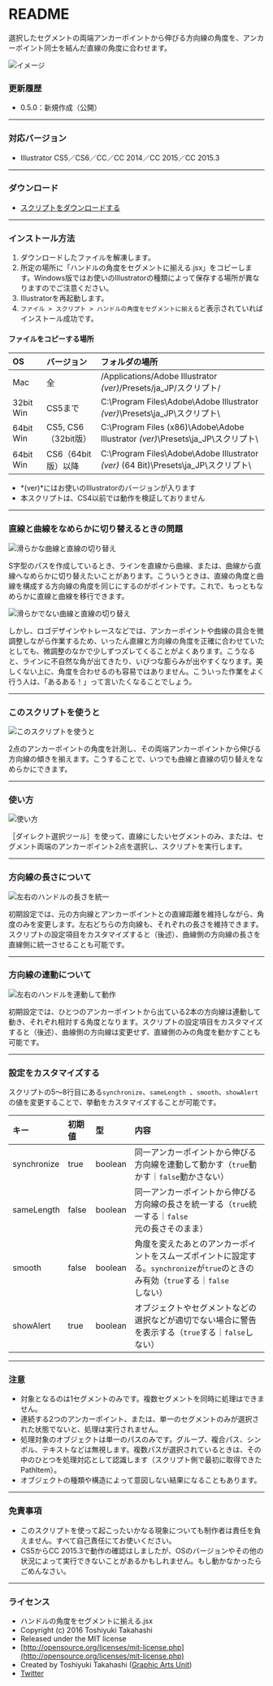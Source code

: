 # README

選択したセグメントの両端アンカーポイントから伸びる方向線の角度を、アンカーポイント同士を結んだ直線の角度に合わせます。


<div class="fig center" style="margin-bottom: 20px;"><img src="http://www.graphicartsunit.com/saucer/images/adjust-direction-to-segment/eye.png" alt="イメージ" class="noshadow"></div>


### 更新履歴

* 0.5.0：新規作成（公開）

----

### 対応バージョン

* Illustrator CS5／CS6／CC／CC 2014／CC 2015／CC 2015.3

----

### ダウンロード

* [スクリプトをダウンロードする](https://github.com/gau/adjust-direction-to-segment/archive/master.zip)

----

### インストール方法

1. ダウンロードしたファイルを解凍します。
2. 所定の場所に「ハンドルの角度をセグメントに揃える.jsx」をコピーします。Windows版ではお使いのIllustratorの種類によって保存する場所が異なりますのでご注意ください。
3. Illustratorを再起動します。
4. `ファイル > スクリプト > ハンドルの角度をセグメントに揃える`と表示されていればインストール成功です。

#### ファイルをコピーする場所

| OS | バージョン | フォルダの場所 |
|:-----|:-----|:-----|
| Mac | 全 | /Applications/Adobe Illustrator *(ver)*/Presets/ja_JP/スクリプト/ |
| 32bit Win | CS5まで | C:\Program Files\Adobe\Adobe Illustrator *(ver)*\Presets\ja_JP\スクリプト\ |
| 64bit Win | CS5, CS6（32bit版） | C:\Program Files (x86)\Adobe\Adobe Illustrator *(ver)*\Presets\ja_JP\スクリプト\ |
| 64bit Win | CS6（64bit版）以降 | C:\Program Files\Adobe\Adobe Illustrator *(ver)* (64 Bit)\Presets\ja_JP\スクリプト\ |

* *(ver)*にはお使いのIllustratorのバージョンが入ります
* 本スクリプトは、CS4以前では動作を検証しておりません

----

### 直線と曲線をなめらかに切り替えるときの問題

<div class="fig center"><img src="http://www.graphicartsunit.com/saucer/images/adjust-direction-to-segment/fig01.png" alt="滑らかな曲線と直線の切り替え" class="noshadow"></div>

S字型のパスを作成しているとき、ラインを直線から曲線、または、曲線から直線へなめらかに切り替えたいことがあります。こういうときは、直線の角度と曲線を構成する方向線の角度を同じにするのがポイントです。これで、もっともなめらかに直線と曲線を移行できます。

<div class="fig center"><img src="http://www.graphicartsunit.com/saucer/images/adjust-direction-to-segment/fig02.png" alt="滑らかでない曲線と直線の切り替え" class="noshadow"></div>

しかし、ロゴデザインやトレースなどでは、アンカーポイントや曲線の具合を微調整しながら作業するため、いったん直線と方向線の角度を正確に合わせていたとしても、微調整のなかで少しずつズレてくることがよくあります。こうなると、ラインに不自然な角が出てきたり、いびつな膨らみが出やすくなります。美しくない上に、角度を合わせるのも容易ではありません。こういった作業をよく行う人は、「あるある！」って言いたくなることでしょう。

----

### このスクリプトを使うと

<div class="fig center"><img src="http://www.graphicartsunit.com/saucer/images/adjust-direction-to-segment/fig03.png" alt="このスクリプトを使うと" class="noshadow"></div>

2点のアンカーポイントの角度を計測し、その両端アンカーポイントから伸びる方向線の傾きを揃えます。こうすることで、いつでも曲線と直線の切り替えをなめらかにできます。

----

### 使い方

<div class="fig center"><img src="http://www.graphicartsunit.com/saucer/images/adjust-direction-to-segment/fig04.png" alt="使い方" class="noshadow"></div>

［ダイレクト選択ツール］を使って、直線にしたいセグメントのみ、または、セグメント両端のアンカーポイント2点を選択し、スクリプトを実行します。

----

### 方向線の長さについて

<div class="fig center"><img src="http://www.graphicartsunit.com/saucer/images/adjust-direction-to-segment/fig05.png" alt="左右のハンドルの長さを統一" class="noshadow"></div>

初期設定では、元の方向線とアンカーポイントとの直線距離を維持しながら、角度のみを変更します。左右どちらの方向線も、それぞれの長さを維持できます。スクリプトの設定項目をカスタマイズすると（後述）、曲線側の方向線の長さを直線側に統一させることも可能です。

----

### 方向線の連動について

<div class="fig center"><img src="http://www.graphicartsunit.com/saucer/images/adjust-direction-to-segment/fig06.png" alt="左右のハンドルを連動して動作" class="noshadow"></div>

初期設定では、ひとつのアンカーポイントから出ている2本の方向線は連動して動き、それぞれ相対する角度となります。スクリプトの設定項目をカスタマイズすると（後述）、曲線側の方向線は変更せず、直線側のみの角度を動かすことも可能です。

----

### 設定をカスタマイズする

スクリプトの5〜8行目にある`synchronize`、`sameLength `、`smooth`、`showAlert`の値を変更することで、挙動をカスタマイズすることが可能です。

| キー | 初期値 | 型 | 内容 |
|:-----|:-----|:-----|:-----|
| synchronize | true | boolean | 同一アンカーポイントから伸びる方向線を連動して動かす（`true`動かす｜`false`動かさない）|
| sameLength | false | boolean | 同一アンカーポイントから伸びる方向線の長さを統一する（`true`統一する｜`false`元の長さそのまま）|
| smooth | false | boolean | 角度を変えたあとのアンカーポイントをスムーズポイントに設定する。`synchronize`が`true`のときのみ有効（`true`する｜`false`しない）|
| showAlert | true | boolean | オブジェクトやセグメントなどの選択などが適切でない場合に警告を表示する（`true`する｜`false`しない）|

----

### 注意

* 対象となるのは1セグメントのみです。複数セグメントを同時に処理はできません。
* 連続する2つのアンカーポイント、または、単一のセグメントのみが選択された状態でないと、処理は実行されません。
* 処理対象のオブジェクトは単一のパスのみです。グループ、複合パス、シンボル、テキストなどは無視します。複数パスが選択されているときは、その中のひとつを処理対応として認識します（スクリプト側で最初に取得できたPathItem）。
* オブジェクトの種類や構造によって意図しない結果になることもあります。

----

### 免責事項

* このスクリプトを使って起こったいかなる現象についても制作者は責任を負えません。すべて自己責任にてお使いください。
* CS5からCC 2015.3で動作の確認はしましたが、OSのバージョンやその他の状況によって実行できないことがあるかもしれません。もし動かなかったらごめんなさい。

----

### ライセンス

* ハンドルの角度をセグメントに揃える.jsx
* Copyright (c) 2016 Toshiyuki Takahashi
* Released under the MIT license
* [http://opensource.org/licenses/mit-license.php](http://opensource.org/licenses/mit-license.php)
* Created by Toshiyuki Takahashi ([Graphic Arts Unit](http://www.graphicartsunit.com/))
* [Twitter](https://twitter.com/gautt)

